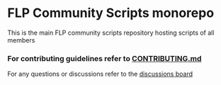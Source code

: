 # FLP Community Scripts monorepo

This is the main FLP community scripts repository hosting scripts of all members

### For contributing guidelines refer to [CONTRIBUTING.md](./CONTRIBUTING.md)

For any questions or discussions refer to the [discussions board](https://github.com/orgs/flp-community-scripts/discussions)